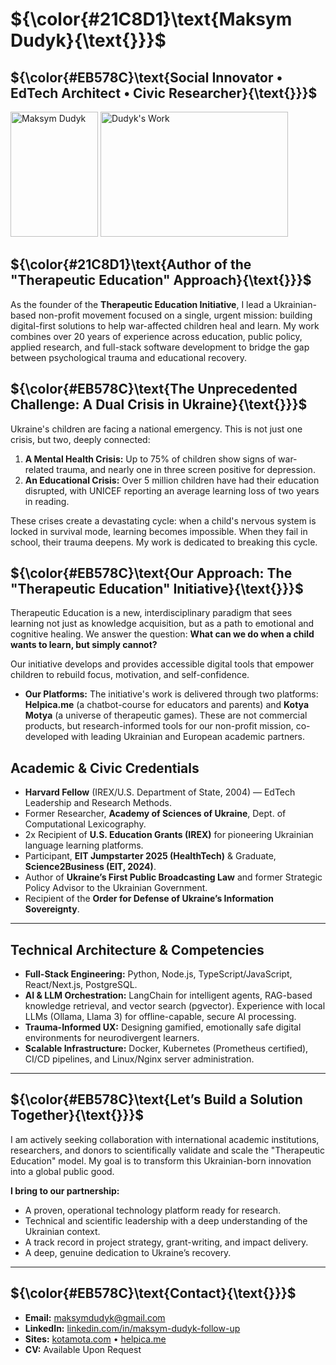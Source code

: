 # ${\color{#21C8D1}\text{Maksym Dudyk}{\text{}}}$
## ${\color{#EB578C}\text{Social Innovator • EdTech Architect • Civic Researcher}{\text{}}}$

<p align="left">
  <img src="https://github.com/Helpico/Helpico/assets/32806311/9dfc44d0-bcbe-43a1-8a73-9425f15224db" alt="Maksym Dudyk" width="140" height="200">
  <img src="https://github.com/user-attachments/assets/e08934f8-8ac6-40c8-9c0d-47a0b5c76d61" alt="Dudyk's Work" width="300" height="200">  
</p>

## ${\color{#21C8D1}\text{Author of the "Therapeutic Education" Approach}{\text{}}}$


As the founder of the **Therapeutic Education Initiative**, I lead a Ukrainian-based non-profit movement focused on a single, urgent mission: building digital-first solutions to help war-affected children heal and learn. My work combines over 20 years of experience across education, public policy, applied research, and full-stack software development to bridge the gap between psychological trauma and educational recovery.


## ${\color{#EB578C}\text{The Unprecedented Challenge: A Dual Crisis in Ukraine}{\text{}}}$

Ukraine's children are facing a national emergency. This is not just one crisis, but two, deeply connected:

1.  **A Mental Health Crisis:** Up to 75% of children show signs of war-related trauma, and nearly one in three screen positive for depression.
2.  **An Educational Crisis:** Over 5 million children have had their education disrupted, with UNICEF reporting an average learning loss of two years in reading.

These crises create a devastating cycle: when a child's nervous system is locked in survival mode, learning becomes impossible. When they fail in school, their trauma deepens. My work is dedicated to breaking this cycle.

## ${\color{#EB578C}\text{Our Approach: The "Therapeutic Education" Initiative}{\text{}}}$

Therapeutic Education is a new, interdisciplinary paradigm that sees learning not just as knowledge acquisition, but as a path to emotional and cognitive healing. We answer the question: **What can we do when a child wants to learn, but simply cannot?**

Our initiative develops and provides accessible digital tools that empower children to rebuild focus, motivation, and self-confidence.

*   **Our Platforms:** The initiative's work is delivered through two platforms: **Helpica.me** (a chatbot-course for educators and parents) and **Kotya Motya** (a universe of therapeutic games). These are not commercial products, but research-informed tools for our non-profit mission, co-developed with leading Ukrainian and European academic partners.


## Academic & Civic Credentials

*   **Harvard Fellow** (IREX/U.S. Department of State, 2004) — EdTech Leadership and Research Methods.
*   Former Researcher, **Academy of Sciences of Ukraine**, Dept. of Computational Lexicography.
*   2x Recipient of **U.S. Education Grants (IREX)** for pioneering Ukrainian language learning platforms.
*   Participant, **EIT Jumpstarter 2025 (HealthTech)** & Graduate, **Science2Business (EIT, 2024)**.
*   Author of **Ukraine’s First Public Broadcasting Law** and former Strategic Policy Advisor to the Ukrainian Government.
*   Recipient of the **Order for Defense of Ukraine’s Information Sovereignty**.

---

## Technical Architecture & Competencies

*   **Full-Stack Engineering:** Python, Node.js, TypeScript/JavaScript, React/Next.js, PostgreSQL.
*   **AI & LLM Orchestration:** LangChain for intelligent agents, RAG-based knowledge retrieval, and vector search (pgvector). Experience with local LLMs (Ollama, Llama 3) for offline-capable, secure AI processing.
*   **Trauma-Informed UX:** Designing gamified, emotionally safe digital environments for neurodivergent learners.
*   **Scalable Infrastructure:** Docker, Kubernetes (Prometheus certified), CI/CD pipelines, and Linux/Nginx server administration.

---

## ${\color{#EB578C}\text{Let’s Build a Solution Together}{\text{}}}$

I am actively seeking collaboration with international academic institutions, researchers, and donors to scientifically validate and scale the "Therapeutic Education" model. My goal is to transform this Ukrainian-born innovation into a global public good.

**I bring to our partnership:**
*   A proven, operational technology platform ready for research.
*   Technical and scientific leadership with a deep understanding of the Ukrainian context.
*   A track record in project strategy, grant-writing, and impact delivery.
*   A deep, genuine dedication to Ukraine’s recovery.

---

## ${\color{#EB578C}\text{Contact}{\text{}}}$

*   **Email:** maksymdudyk@gmail.com
*   **LinkedIn:** [linkedin.com/in/maksym-dudyk-follow-up](https://linkedin.com/in/maksym-dudyk-follow-up)
*   **Sites:** [kotamota.com](https://kotamota.com) • [helpica.me](https://helpica.me)
*   **CV:** Available Upon Request
